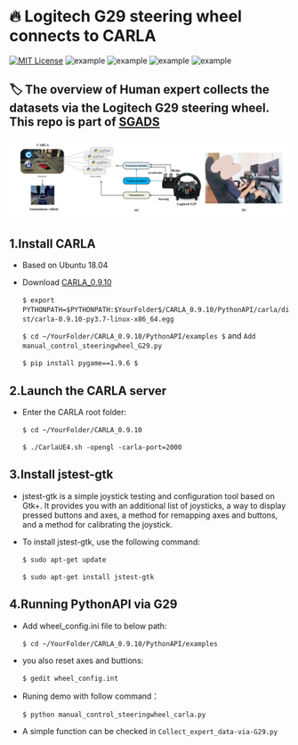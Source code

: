 🔥 Logitech G29 steering wheel connects to CARLA
======

[![MIT License](https://img.shields.io/badge/license-MIT-blue.svg)](LICENSE.md) ![example](https://img.shields.io/badge/Python-API-red.svg) ![example](https://img.shields.io/badge/Ubuntu-18.04-yellow.svg) ![example](https://img.shields.io/badge/Logitech-G29-yellow.svg) ![example](https://img.shields.io/badge/CARLA-0.9.10-yellow.svg)
 
## 🏷️ The overview of Human expert collects the datasets via the Logitech G29 steering wheel. This repo is part of [SGADS](https://github.com/Tangzj2020/SGADS) 
![images](G29.png)


## 1.Install CARLA
* Based on Ubuntu 18.04
* Download  [CARLA_0.9.10](https://github.com/carla-simulator/carla/releases)

    `$ export PYTHONPATH=$PYTHONPATH:$YourFolder$/CARLA_0.9.10/PythonAPI/carla/dist/carla-0.9.10-py3.7-linux-x86_64.egg`
    
    `$ cd ~/YourFolder/CARLA_0.9.10/PythonAPI/examples $` and `Add manual_control_steeringwheel_G29.py`
  
    `$ pip install pygame==1.9.6 $`


## 2.Launch the CARLA server
* Enter the CARLA root folder:
  
    `$ cd ~/YourFolder/CARLA_0.9.10`
  
    `$ ./CarlaUE4.sh -opengl -carla-port=2000`
## 3.Install jstest-gtk


* jstest-gtk is a simple joystick testing and configuration tool based on Gtk+. It provides you with an additional list of joysticks, a way to display pressed buttons and axes, a method for remapping axes and buttons, and a method for calibrating the joystick. 

* To install jstest-gtk, use the following command:

    `$ sudo apt-get update `

    `$ sudo apt-get install jstest-gtk `



   
## 4.Running PythonAPI via G29

* Add wheel_config.ini file to below path: 

    `$ cd ~/YourFolder/CARLA_0.9.10/PythonAPI/examples`
    
* you also reset axes and buttions:
  
    `$ gedit wheel_config.int`
  
* Runing demo with follow command：
  
    `$ python manual_control_steeringwheel_carla.py`
  
* A simple function can be checked in `Collect_expert_data-via-G29.py`


